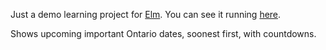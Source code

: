 Just a demo learning project for [Elm](https://elm-lang.org/). You can see it running [here](https://joat.me/app/downcounter/).

Shows upcoming important Ontario dates, soonest first, with countdowns.
